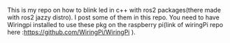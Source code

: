 This is my repo on how to blink led in c++ with ros2 packages(there made with ros2 jazzy distro).
I post some of them in this repo. You need to have Wiringpi installed to use these pkg on the raspberry pi(link of wiringPi repo here :https://github.com/WiringPi/WiringPi ).
